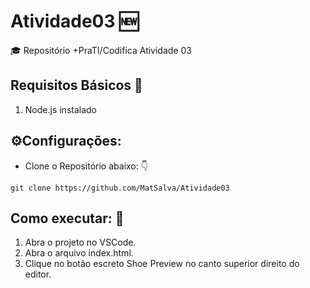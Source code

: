 # Atividade03 🆕

🎓 Repositório +PraTI/Codifica Atividade 03

## Requisitos Básicos 📝

1. Node.js instalado

## ⚙️Configurações:

- Clone o Repositório abaixo: 👇
```
git clone https://github.com/MatSalva/Atividade03
```

## Como executar: 🤔

1. Abra o projeto no VSCode.
2. Abra o arquivo index.html.
3. Clique no botão escreto Shoe Preview no canto superior direito do editor.
